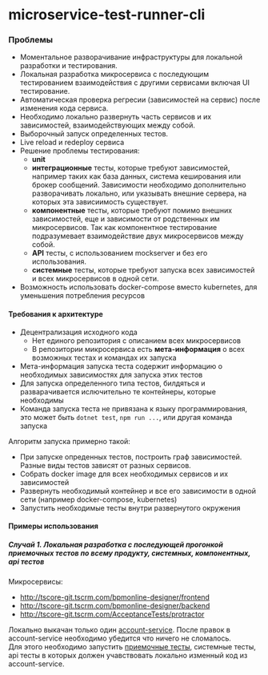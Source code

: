 # microservice-test-runner-cli

### Проблемы

* Моментальное разворачивание инфраструктуры для локальной разработки и тестирования.
* Локальная разработка микросервиса с последующим тестированием взаимодействия с другими сервисами включая UI тестирование.
* Автоматическая проверка регресии (зависимостей на сервис) после изменения кода сервиса.  
* Необходимо локально развернуть часть сервисов и их зависимостей, взаимодействующих между собой.
* Выборочный запуск определенных тестов.  
* Live reload и redeploy сервиса
* Решение проблемы тестирования:
    * **unit**
    * **интеграционные** тесты, которые требуют зависимостей, например таких как база данных, система кеширования 
    или брокер сообщений. Зависимости необходимо дополнительно разворачивать локально, или указывать внешние сервера, 
    на которых эта зависиимость существует.
    * **компонентные** тесты, которые требуют помимо внешних зависимостей, 
    еще и зависимости от родственных им микросервисов.
    Так как компонентное тестирование подразумевает взаимодействие двух микросервисов между собой. 
    * **API** тесты, с использованием mockserver и без его использования. 
    * **системные** тесты, которые требуют запуска всех зависимостей и всех микросервисов в одной сети.
* Возможность использовать docker-compose вместо kubernetes, для уменьшения потребления ресурсов 

#### Требования к архитектуре

* Децентрализация исходного кода 
    * Нет единого репозитория с описанием всех микросервисов
    * В репозитории микросервиса есть **мета-информация** о всех возможных тестах и командах их запуска
* Мета-информация запуска теста содержит информацию о необходимых зависимостях для запуска этих тестов
* Для запуска определенного типа тестов, билдяться и разварачивается ислючительно те контейнеры,
 которые необходимы
* Команда запуска теста не привязана к языку программирования, это может быть
`dotnet test`, `npm run ...`, или другая команда запуска 

Алгоритм запуска примерно такой:
+ При запуске опреденных тестов, построить граф зависимостей. Разные виды тестов зависят от разных сервисов. 
+ Собрать docker image для всех необходимых сервисов и их зависимостей
+ Развернуть необходимый контейнер и все его зависимости в одной сети (например docker-compose, kubernetes)
+ Запустить необходимые тесты внутри развернутого окружения


#### Примеры использования

##### Случай 1. Локальная разработка с последующей прогонкой приемочных тестов по всему продукту, системных, компонентных, api тестов

Микросервисы:
* http://tscore-git.tscrm.com/bpmonline-designer/frontend
* http://tscore-git.tscrm.com/bpmonline-designer/backend
* http://tscore-git.tscrm.com/AcceptanceTests/protractor

Локально выкачан только один [account-service](http://tscore-git.tscrm.com/bpmonline-designer/backend/account-service).
После правок в account-service необходимо убедится что ничего не сломалось.  
Для этого необходимо запустить [приемочные тесты](http://tscore-git.tscrm.com/AcceptanceTests/protractor), 
системные тесты, api тесты в которых должен учавствовать локально изменный код из account-service. 
